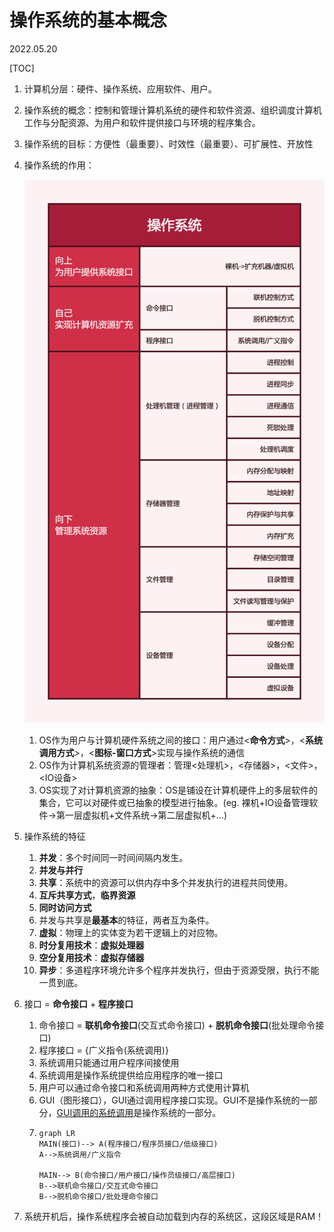# 操作系统的基本概念
2022.05.20

[TOC]

1. 计算机分层：硬件、操作系统、应用软件、用户。

2. 操作系统的概念：控制和管理计算机系统的硬件和软件资源、组织调度计算机工作与分配资源、为用户和软件提供接口与环境的程序集合。

3. 操作系统的目标：方便性（最重要）、时效性（最重要）、可扩展性、开放性

4. 操作系统的作用：

   ![操作系统](resources/操作系统.png)

   1. OS作为用户与计算机硬件系统之间的接口：用户通过<**命令方式**>，<**系统调用方式**>，<**图标-窗口方式**>实现与操作系统的通信
   2. OS作为计算机系统资源的管理者：管理<处理机>，<存储器>，<文件>，<IO设备>
   3. OS实现了对计算机资源的抽象：OS是铺设在计算机硬件上的多层软件的集合，它可以对硬件或已抽象的模型进行抽象。(eg. 裸机+IO设备管理软件->第一层虚拟机+文件系统->第二层虚拟机+...)

5. 操作系统的特征

   1. **并发**：多个时间同一时间间隔内发生。
   2. **并发与并行**
   3. **共享**：系统中的资源可以供内存中多个并发执行的进程共同使用。
   4. **互斥共享方式**，**临界资源**
   5. **同时访问方式**
   6. 并发与共享是**最基本**的特征，两者互为条件。
   7. **虚拟**：物理上的实体变为若干逻辑上的对应物。
   8. **时分复用技术**：**虚拟处理器**
   9. **空分复用技术**：**虚拟存储器**
   10. **异步**：多道程序环境允许多个程序并发执行，但由于资源受限，执行不能一贯到底。

6. 接口 = **命令接口** + **程序接口**
   1. 命令接口 = **联机命令接口**(交互式命令接口) + **脱机命令接口**(批处理命令接口)
   2. 程序接口 = {广义指令(系统调用)}
   3. 系统调用只能通过用户程序间接使用
   4. 系统调用是操作系统提供给应用程序的唯一接口
   5. 用户可以通过命令接口和系统调用两种方式使用计算机
   6. GUI（图形接口），GUI通过调用程序接口实现。GUI不是操作系统的一部分，<u>GUI调用的系统调用</u>是操作系统的一部分。
   7. ```mermaid
      graph LR
      MAIN(接口)--> A(程序接口/程序员接口/低级接口)
      A-->系统调用/广义指令
      
      MAIN--> B(命令接口/用户接口/操作员级接口/高层接口)
      B-->联机命令接口/交互式命令接口
      B-->脱机命令接口/批处理命令接口
      ```

7. 系统开机后，操作系统程序会被自动加载到内存的系统区，这段区域是RAM！

   


